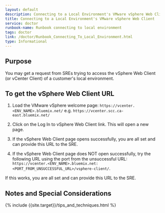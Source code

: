 ```yaml
---
layout: default
description: Connecting to a Local Environment's VMware vSphere Web Client
title: Connecting to a Local Environment's VMware vSphere Web Client
service: doctor
runbook-name: Runbook connecting to local environment
tags: doctor
link: /doctor/Runbook_Connecting_To_Local_Environment.html
type: Informational
---
```


## Purpose

You may get a request from SREs trying to access the vSphere Web Client (or vCenter Client) of a customer's local environment.

## To get the vSphere Web Client URL

1. Load the VMware vSphere welcome page: `https://vcenter.<ENV_NAME>.bluemix.net/` e.g. `https://vcenter.scc.ca-east.bluemix.net/`

2. Click on the Log In to vSphere Web Client link. This will open a new page.

3. If the vSphere Web Client page opens successfully, you are all set and can provide this URL to the SRE.

4. If the vSphere Web Client page does NOT open successfully, try the following URL using the port from the unsuccessful URL: `https://vcenter.<ENV_NAME>.bluemix.net:<PORT_FROM_UNSUCCESSFUL_URL>/vsphere-client/`.

If this works, you are all set and can provide this URL to the SRE.

## Notes and Special Considerations

{% include {{site.target}}/tips_and_techniques.html %}
